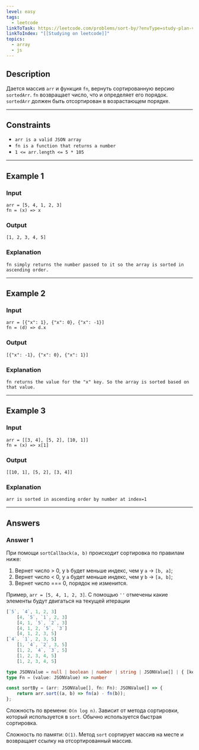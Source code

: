 ```yaml
---
level: easy
tags:
  - leetcode
linkToTask: https://leetcode.com/problems/sort-by/?envType=study-plan-v2&envId=30-days-of-javascript
linkToIndex: "[[Studying on leetcode]]"
topics:
  - array
  - js
---
```

## Description

Дается массив `arr` и функция `fn`, вернуть сортированную версию `sortedArr`. `fn` возвращает число, что и определяет его порядок. `sortedArr` должен быть отсортирован в возрастающем порядке.

---
## Constraints

- `arr is a valid JSON array`
- `fn is a function that returns a number`
- `1 <= arr.length <= 5 * 105`

---
## Example 1

### Input

```
arr = [5, 4, 1, 2, 3]
fn = (x) => x
```
### Output

```
[1, 2, 3, 4, 5]
```
### Explanation

```
fn simply returns the number passed to it so the array is sorted in ascending order.
```

---
## Example 2

### Input

```
arr = [{"x": 1}, {"x": 0}, {"x": -1}]
fn = (d) => d.x
```
### Output

```
[{"x": -1}, {"x": 0}, {"x": 1}]
```
### Explanation

```
fn returns the value for the "x" key. So the array is sorted based on that value.
```

---
## Example 3

### Input

```
arr = [[3, 4], [5, 2], [10, 1]]
fn = (x) => x[1]
```
### Output

```
[[10, 1], [5, 2], [3, 4]]
```
### Explanation

```
arr is sorted in ascending order by number at index=1
```

---
## Answers

### Answer 1

При помощи `sortCallback(a, b)` происходит сортировка по правилам ниже:
1. Вернет число > 0, у `b` будет меньше индекс, чем у `a` -> `[b, a]`;
2. Вернет число < 0, у `a` будет меньше индекс, чем у `b` -> `[a, b]`;
3. Вернет число === 0, порядок не изменится.

Пример, `arr = [5, 4, 1, 2, 3]`. С помощью `''` отмечены какие элементы будут двигаться на текущей итерации

```js
[`5`, `4`, 1, 2, 3]
    [4, `5`, `1`, 2, 3]
    [4, 1, `5`, `2`, 3]
    [4, 1, 2, `5`, `3`]
    [4, 1, 2, 3, 5]
[`4`, `1`, 2, 3, 5]
    [1, `4`, `2`, 3, 5]
    [1, 2, `4`, `3`, 5]
    [1, 2, 3, 4, 5]
    [1, 2, 3, 4, 5]
```

```typescript
type JSONValue = null | boolean | number | string | JSONValue[] | { [key: string]: JSONValue };
type Fn = (value: JSONValue) => number

const sortBy = (arr: JSONValue[], fn: Fn): JSONValue[] => {
	return arr.sort((a, b) => fn(a) - fn(b));
};
```

Сложность по времени: `O(n log n)`. Зависит от метода сортировки, который используется в `sort`. Обычно используется быстрая сортировка.

Сложность по памяти: `O(1)`. Метод `sort` сортирует массив на месте и возвращает ссылку на отсортированный массив.



